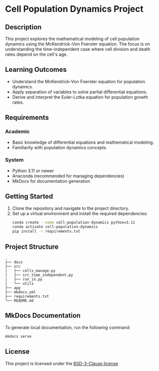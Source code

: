 # Cell Population Dynamics Project

## Description

This project explores the mathematical modeling of cell population dynamics using the McKendrick–Von Foerster equation. The focus is on understanding the time-independent case where cell division and death rates depend on the cell's age.

## Learning Outcomes

- Understand the McKendrick–Von Foerster equation for population dynamics.
- Apply separation of variables to solve partial differential equations.
- Derive and interpret the Euler-Lotka equation for population growth rates.

## Requirements

### Academic

- Basic knowledge of differential equations and mathematical modeling.
- Familiarity with population dynamics concepts.

### System

- Python 3.11 or newer
- Anaconda (recommended for managing dependencies)
- MkDocs for documentation generation

## Getting Started

1. Clone the repository and navigate to the project directory.
2. Set up a virtual environment and install the required dependencies:
   ```sh
   conda create --name cell-population-dynamics python=3.11
   conda activate cell-population-dynamics
   pip install -r requirements.txt

## Project Structure

```log
.
├── docs
├── src
|   ├── cells_manage.py
|   ├── src_time_independent.py
|   ├── run_in.py
│   └── utils
├── app
├── mkdocs.yml
├── requirements.txt
└── README.md
```

<!-- Change this to your License. Make sure you have added the file on GitHub -->


## MkDocs Documentation
To generate local documentation, run the following command:

```sh
mkdocs serve
```


## License

This project is licensed under the [BSD-3-Clause license](LICENSE.md)
